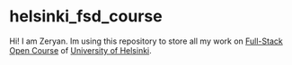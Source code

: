 # helsinki_fsd_course 
Hi! I am Zeryan.
Im using this repository to store all my work on [Full-Stack Open Course](https://www.fullstackopen.com) of [University of Helsinki](https://www.helsinki.fi/en).


